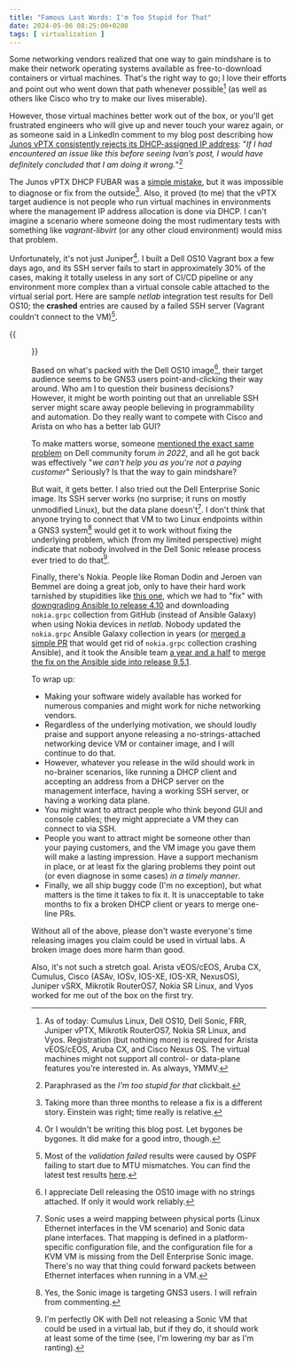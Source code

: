 ```yaml
---
title: "Famous Last Words: I'm Too Stupid for That"
date: 2024-05-06 08:25:00+0200
tags: [ virtualization ]
---
```

Some networking vendors realized that one way to gain mindshare is to make their network operating systems available as free-to-download containers or virtual machines. That's the right way to go; I love their efforts and point out who went down that path whenever possible[^AOT] (as well as others like Cisco who try to make our lives miserable).

[^AOT]: As of today: Cumulus Linux, Dell OS10, Dell Sonic, FRR, Juniper vPTX, Mikrotik RouterOS7, Nokia SR Linux, and Vyos. Registration (but nothing more) is required for Arista vEOS/cEOS, Aruba CX, and Cisco Nexus OS. The virtual machines might not support all control- or data-plane features you're interested in. As always, YMMV.

However, those virtual machines better work out of the box, or you'll get frustrated engineers who will give up and never touch your warez again, or as someone said in a LinkedIn comment to my blog post describing how [Junos vPTX consistently rejects its DHCP-assigned IP address](/2023/10/vjunos-declines-dhcp-address/): "_If I had encountered an issue like this before seeing Ivan’s post, I would have definitely concluded that I am doing it wrong._"[^CB]
<!--more-->
[^CB]: Paraphrased as the *I'm too stupid for that* clickbait.

The Junos vPTX DHCP FUBAR was a [simple mistake](/2023/10/vjunos-declines-dhcp-address/#1974), but it was impossible to diagnose or fix from the outside[^MT3M]. Also, it proved (to me) that the vPTX target audience is not people who run virtual machines in environments where the management IP address allocation is done via DHCP. I can't imagine a scenario where someone doing the most rudimentary tests with something like *vagrant-libvirt* (or any other cloud environment) would miss that problem.

[^MT3M]: Taking more than three months to release a fix is a different story. Einstein was right; time really is relative.

Unfortunately, it's not just Juniper[^NWTBP]. I built a Dell OS10 Vagrant box a few days ago, and its SSH server fails to start in approximately 30% of the cases, making it totally useless in any sort of CI/CD pipeline or any environment more complex than a virtual console cable attached to the virtual serial port. Here are sample _netlab_ integration test results for Dell OS10; the **crashed** entries are caused by a failed SSH server (Vagrant couldn't connect to the VM)[^MTU].

{{<figure src="/2024/05/dell-os10-results.jpg">}}

[^MTU]: Most of the *validation failed* results were caused by OSPF failing to start due to MTU mismatches. You can find the latest test results [here](https://tests.netlab.tools/_html/dellos10-libvirt).

Based on what's packed with the Dell OS10 image[^TAT], their target audience seems to be GNS3 users point-and-clicking their way around. Who am I to question their business decisions? However, it might be worth pointing out that an unreliable SSH server might scare away people believing in programmability and automation. Do they really want to compete with Cisco and Arista on who has a better lab GUI?

To make matters worse, someone [mentioned the exact same problem](https://www.dell.com/community/en/conversations/networking-general/s6010-gns3-ssh-not-listening-on-management-port/647f9fa5f4ccf8a8de4839c0) on Dell community forum *in 2022*, and all he got back was effectively "_we can't help you as you're not a paying customer_" Seriously? Is that the way to gain mindshare?

[^NWTBP]: Or I wouldn't be writing this blog post. Let bygones be bygones. It did make for a good intro, though.

[^TAT]: I appreciate Dell releasing the OS10 image with no strings attached. If only it would work reliably.

But wait, it gets better. I also tried out the Dell Enterprise Sonic image. Its SSH server works (no surprise; it runs on mostly unmodified Linux), but the data plane doesn't[^SMD]. I don't think that anyone trying to connect that VM to two Linux endpoints within a GNS3 system[^GA] would get it to work without fixing the underlying problem, which (from my limited perspective) might indicate that nobody involved in the Dell Sonic release process ever tried to do that[^PFB].

[^SMD]: Sonic uses a weird mapping between physical ports (Linux Ethernet interfaces in the VM scenario) and Sonic data plane interfaces. That mapping is defined in a platform-specific configuration file, and the configuration file for a KVM VM is missing from the Dell Enterprise Sonic image. There's no way that thing could forward packets between Ethernet interfaces when running in a VM.

[^GA]: Yes, the Sonic image is targeting GNS3 users. I will refrain from commenting.

[^PFB]: I'm perfectly OK with Dell not releasing a Sonic VM that could be used in a virtual lab, but if they do, it should work at least some of the time (see, I'm lowering my bar as I'm ranting).

Finally, there's Nokia. People like Roman Dodin and Jeroen van Bemmel are doing a great job, only to have their hard work tarnished by stupidities like [this one](https://github.com/nokia/ansible-networking-collections/issues/23), which we had to "fix" with [downgrading Ansible to release 4.10](https://github.com/ipspace/netlab/blob/2177d6cb797bd26340ebd594218fca194bc9b1fd/netsim/install/grpc.sh#L36) and downloading `nokia.grpc` collection from GitHub (instead of Ansible Galaxy) when using Nokia devices in _netlab_. Nobody updated the `nokia.grpc` Ansible Galaxy collection in years (or [merged a simple PR](https://github.com/nokia/ansible-networking-collections/pull/27) that would get rid of `nokia.grpc` collection crashing Ansible), and it took the Ansible team [a year and a half](https://github.com/ansible/ansible/pull/79372) to [merge the fix on the Ansible side into release 9.5.1](https://github.com/ansible/ansible/pull/82956).

To wrap up:

* Making your software widely available has worked for numerous companies and might work for niche networking vendors. 
* Regardless of the underlying motivation, we should loudly praise and support anyone releasing a no-strings-attached networking device VM or container image, and I will continue to do that.
* However, whatever you release in the wild should work in no-brainer scenarios, like running a DHCP client and accepting an address from a DHCP server on the management interface, having a working SSH server, or having a working data plane.
* You might want to attract people who think beyond GUI and console cables; they might appreciate a VM they can connect to via SSH.
* People you want to attract might be someone other than your paying customers, and the VM image you gave them will make a lasting impression. Have a support mechanism in place, or at least fix the glaring problems they point out (or even diagnose in some cases) *in a timely manner*.
* Finally, we all ship buggy code (I'm no exception), but what matters is the time it takes to fix it. It is unacceptable to take months to fix a broken DHCP client or years to merge one-line PRs.

Without all of the above, please don't waste everyone's time releasing images you claim could be used in virtual labs. A broken image does more harm than good.

Also, it's not such a stretch goal. Arista vEOS/cEOS, Aruba CX, Cumulus, Cisco (ASAv, IOSv, IOS-XE, IOS-XR, NexusOS), Juniper vSRX, Mikrotik RouterOS7, Nokia SR Linux, and Vyos worked for me out of the box on the first try.
